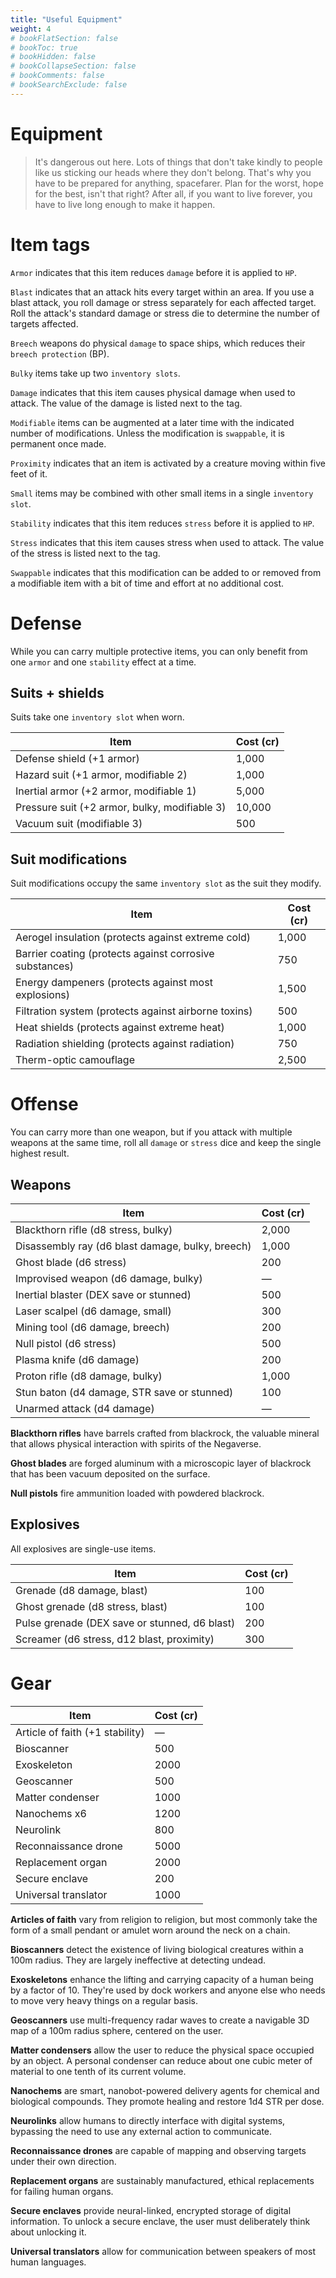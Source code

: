```yaml
---
title: "Useful Equipment"
weight: 4
# bookFlatSection: false
# bookToc: true
# bookHidden: false
# bookCollapseSection: false
# bookComments: false
# bookSearchExclude: false
---
```


# Equipment

> It's dangerous out here. Lots of things that don't take kindly to people like us sticking our heads where they don't belong. That's why you have to be prepared for anything, spacefarer. Plan for the worst, hope for the best, isn't that right? After all, if you want to live forever, you have to live long enough to make it happen.

# Item tags

`Armor` indicates that this item reduces `damage` before it is applied to `HP`.

`Blast` indicates that an attack hits every target within an area. If you use a blast attack, you roll damage or stress separately for each affected target. Roll the attack's standard damage or stress die to determine the number of targets affected.

`Breech` weapons do physical `damage` to space ships, which reduces their `breech protection` (BP).

`Bulky` items take up two `inventory slots`.

`Damage` indicates that this item causes physical damage when used to attack. The value of the damage is listed next to the tag.

`Modifiable` items can be augmented at a later time with the indicated number of modifications. Unless the modification is `swappable`, it is permanent once made.

`Proximity` indicates that an item is activated by a creature moving within five feet of it.

`Small` items may be combined with other small items in a single `inventory slot`.

`Stability` indicates that this item reduces `stress` before it is applied to `HP`.

`Stress` indicates that this item causes stress when used to attack. The value of the stress is listed next to the tag.

`Swappable` indicates that this modification can be added to or removed from a modifiable item with a bit of time and effort at no additional cost.

# Defense

While you can carry multiple protective items, you can only benefit from one `armor` and one `stability` effect at a time.

## Suits + shields

Suits take one `inventory slot` when worn.

| Item                                          | Cost (cr) |
| --------------------------------------------- | --------- |
| Defense shield (+1 armor)                     | 1,000     |
| Hazard suit (+1 armor, modifiable 2)          | 1,000     |
| Inertial armor (+2 armor, modifiable 1)       | 5,000     |
| Pressure suit (+2 armor, bulky, modifiable 3) | 10,000    |
| Vacuum suit (modifiable 3)                    | 500       |

## Suit modifications

Suit modifications occupy the same `inventory slot` as the suit they modify.

| Item                                                    | Cost (cr) |
| ------------------------------------------------------- | --------- |
| Aerogel insulation (protects against extreme cold)      | 1,000     |
| Barrier coating (protects against corrosive substances) | 750       |
| Energy dampeners (protects against most explosions)     | 1,500     |
| Filtration system (protects against airborne toxins)    | 500       |
| Heat shields (protects against extreme heat)            | 1,000     |
| Radiation shielding (protects against radiation)        | 750       |
| Therm-optic camouflage                                  | 2,500     |

# Offense

You can carry more than one weapon, but if you attack with multiple weapons at the same time, roll all `damage` or `stress` dice and keep the single highest result.

## Weapons

| Item                                             | Cost (cr) |
| ------------------------------------------------ | --------- |
| Blackthorn rifle (d8 stress, bulky)              | 2,000     |
| Disassembly ray (d6 blast damage, bulky, breech) | 1,000     |
| Ghost blade (d6 stress)                          | 200       |
| Improvised weapon (d6 damage, bulky)             | —         |
| Inertial blaster (DEX save or stunned)           | 500       |
| Laser scalpel (d6 damage, small)                 | 300       |
| Mining tool (d6 damage, breech)                  | 200       |
| Null pistol (d6 stress)                          | 500       |
| Plasma knife (d6 damage)                         | 200       |
| Proton rifle (d8 damage, bulky)                  | 1,000     |
| Stun baton (d4 damage, STR save or stunned)      | 100       |
| Unarmed attack (d4 damage)                       | —         |

**Blackthorn rifles** have barrels crafted from blackrock, the valuable mineral that allows physical interaction with spirits of the Negaverse.

**Ghost blades** are forged aluminum with a microscopic layer of blackrock that has been vacuum deposited on the surface.

**Null pistols** fire ammunition loaded with powdered blackrock.

## Explosives

All explosives are single-use items.

| Item                                          | Cost (cr) |
| --------------------------------------------- | --------- |
| Grenade (d8 damage, blast)                    | 100       |
| Ghost grenade (d8 stress, blast)              | 100       |
| Pulse grenade (DEX save or stunned, d6 blast) | 200       |
| Screamer (d6 stress, d12 blast, proximity)    | 300       |

# Gear

| Item                            | Cost (cr) |
| ------------------------------- | --------- |
| Article of faith (+1 stability) | —         |
| Bioscanner                      | 500       |
| Exoskeleton                     | 2000      |
| Geoscanner                      | 500       |
| Matter condenser                | 1000      |
| Nanochems x6                    | 1200      |
| Neurolink                       | 800       |
| Reconnaissance drone            | 5000      |
| Replacement organ               | 2000      |
| Secure enclave                  | 200       |
| Universal translator            | 1000      |

**Articles of faith** vary from religion to religion, but most commonly take the form of a small pendant or amulet worn around the neck on a chain.

**Bioscanners** detect the existence of living biological creatures within a 100m radius. They are largely ineffective at detecting undead.

**Exoskeletons** enhance the lifting and carrying capacity of a human being by a factor of 10. They're used by dock workers and anyone else who needs to move very heavy things on a regular basis.

**Geoscanners** use multi-frequency radar waves to create a navigable 3D map of a 100m radius sphere, centered on the user.

**Matter condensers** allow the user to reduce the physical space occupied by an object. A personal condenser can reduce about one cubic meter of material to one tenth of its current volume.

**Nanochems** are smart, nanobot-powered delivery agents for chemical and biological compounds. They promote healing and restore 1d4 STR per dose.

**Neurolinks** allow humans to directly interface with digital systems, bypassing the need to use any external action to communicate.

**Reconnaissance drones** are capable of mapping and observing targets under their own direction.

**Replacement organs** are sustainably manufactured, ethical replacements for failing human organs.

**Secure enclaves** provide neural-linked, encrypted storage of digital information. To unlock a secure enclave, the user must deliberately think about unlocking it.

**Universal translators** allow for communication between speakers of most human languages.


